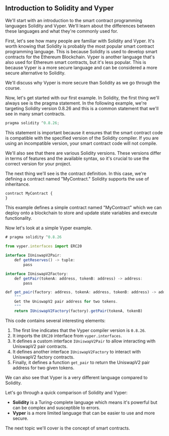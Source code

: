 ## Introduction to Solidity and Vyper 

We'll start with an introduction to the smart contract programming languages Solidity and Vyper. We'll learn about the differences between these languages and what they're commonly used for. 

First, let's see how many people are familiar with Solidity and Vyper. It's worth knowing that Solidity is probably the most popular smart contract programming language. This is because Solidity is used to develop smart contracts for the Ethereum Blockchain. Vyper is another language that's also used for Ethereum smart contracts, but it's less popular. This is because Vyper is a more secure language and can be considered a more secure alternative to Solidity. 

We'll discuss why Vyper is more secure than Solidity as we go through the course. 

Now, let's get started with our first example. In Solidity, the first thing we'll always see is the pragma statement. In the following example, we're targeting Solidity version 0.8.26 and this is a common statement that we'll see in many smart contracts. 

```javascript
pragma solidity ^0.8.26;
```

This statement is important because it ensures that the smart contract code is compatible with the specified version of the Solidity compiler. If you are using an incompatible version, your smart contract code will not compile. 

We'll also see that there are various Solidity versions. These versions differ in terms of features and the available syntax, so it's crucial to use the correct version for your project.

The next thing we'll see is the contract definition. In this case, we're defining a contract named "MyContract." Solidity supports the use of inheritance. 

```javascript
contract MyContract {
}
```

This example defines a simple contract named "MyContract" which we can deploy onto a blockchain to store and update state variables and execute functionality. 

Now let's look at a simple Vyper example. 

```javascript
# pragma solidity ^0.8.26

from vyper.interfaces import ERC20

interface IUniswapV2Pair:
    def getReserves() -> tuple:
        pass

interface IUniswapV2Factory:
    def getPair(tokenA: address, tokenB: address) -> address:
        pass

def get_pair(factory: address, tokenA: address, tokenB: address) -> address:
    """
    Get the UniswapV2 pair address for two tokens.
    """
    return IUniswapV2Factory(factory).getPair(tokenA, tokenB)
```

This code contains several interesting elements: 

1. The first line indicates that the Vyper compiler version is `0.8.26`.
2. It imports the `ERC20` interface from `vyper.interfaces`.
3. It defines a custom interface `IUniswapV2Pair` to allow interacting with UniswapV2 pair contracts.
4. It defines another interface `IUniswapV2Factory` to interact with UniswapV2 factory contracts.
5. Finally, it defines a function `get_pair` to return the UniswapV2 pair address for two given tokens.

We can also see that Vyper is a very different language compared to Solidity. 

Let's go through a quick comparison of Solidity and Vyper: 

* **Solidity** is a Turing-complete language which means it's powerful but can be complex and susceptible to errors. 
* **Vyper** is a more limited language that can be easier to use and more secure.

The next topic we'll cover is the concept of smart contracts. 

